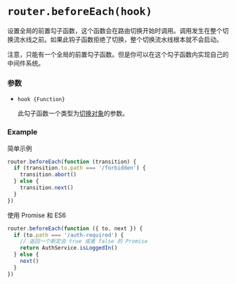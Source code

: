 # `router.beforeEach(hook)`

设置全局的前置勾子函数，这个函数会在路由切换开始时调用。调用发生在整个切换流水线之前。如果此钩子函数拒绝了切换，整个切换流水线根本就不会启动。

注意，只能有一个全局的前置勾子函数。但是你可以在这个勾子函数内实现自己的中间件系统。

### 参数

- `hook {Function}`

  此勾子函数一个类型为[切换对象](../pipeline/hooks.html#transition-object)的参数。

### Example

简单示例

``` js
router.beforeEach(function (transition) {
  if (transition.to.path === '/forbidden') {
    transition.abort()
  } else {
    transition.next()
  }
})
```

使用 Promise 和 ES6

``` js
router.beforeEach(function ({ to, next }) {
  if (to.path === '/auth-required') {
    // 返回一个断定会 true 或者 false 的 Promise
    return AuthService.isLoggedIn()
  } else {
    next()
  }
})
```

